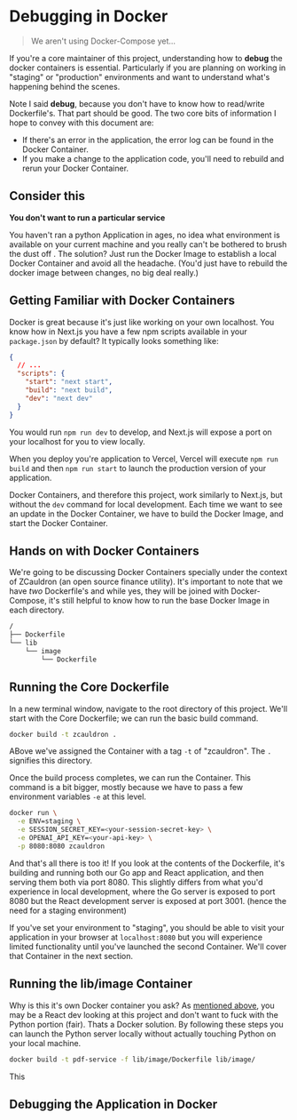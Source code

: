 # Debugging in Docker

> We aren't using Docker-Compose yet...

If you're a core maintainer of this project, understanding how to **debug** the docker containers is essential. Particularly if you are planning on working in "staging" or "production" environments and want to understand what's happening behind the scenes.

Note I said **debug**, because you don't have to know how to read/write Dockerfile's. That part should be good. The two core bits of information I hope to convey with this document are:

- If there's an error in the application, the error log can be found in the Docker Container.
- If you make a change to the application code, you'll need to rebuild and rerun your Docker Container.

## Consider this

**You don't want to run a particular service**

You haven't ran a python Application in ages, no idea what environment is available on your current machine and you really can't be bothered to brush the dust off . The solution? Just run the Docker Image to establish a local Docker Container and avoid all the headache. (You'd just have to rebuild the docker image between changes, no big deal really.)

## Getting Familiar with Docker Containers

Docker is great because it's just like working on your own localhost. You know how in Next.js you have a few npm scripts available in your `package.json` by default? It typically looks something like:

```json
{
  // ...
  "scripts": {
    "start": "next start",
    "build": "next build",
    "dev": "next dev"
  }
}
```

You would run `npm run dev` to develop, and Next.js will expose a port on your localhost for you to view locally.

When you deploy you're application to Vercel, Vercel will execute `npm run build` and then `npm run start` to launch the production version of your application.

Docker Containers, and therefore this project, work similarly to Next.js, but without the `dev` command for local development. Each time we want to see an update in the Docker Container, we have to build the Docker Image, and start the Docker Container.

## Hands on with Docker Containers

We're going to be discussing Docker Containers specially under the context of ZCauldron (an open source finance utility). It's important to note that we have _two_ Dockerfile's and while yes, they will be joined with Docker-Compose, it's still helpful to know how to run the base Docker Image in each directory.

```bash
/
├── Dockerfile
└── lib
    └── image
        └── Dockerfile
```

## Running the Core Dockerfile

In a new terminal window, navigate to the root directory of this project. We'll start with the Core Dockerfile; we can run the basic build command.

```bash
docker build -t zcauldron .
```

ABove we've assigned the Container with a tag `-t` of "zcauldron". The `.` signifies this directory.

Once the build process completes, we can run the Container. This command is a bit bigger, mostly because we have to pass a few environment variables `-e` at this level.

```bash
docker run \
  -e ENV=staging \
  -e SESSION_SECRET_KEY=<your-session-secret-key> \
  -e OPENAI_API_KEY=<your-api-key> \
  -p 8080:8080 zcauldron
```

And that's all there is too it! If you look at the contents of the Dockerfile, it's building and running both our Go app and React application, and then serving them both via port 8080. This slightly differs from what you'd experience in local development, where the Go server is exposed to port 8080 but the React development server is exposed at port 3001. (hence the need for a staging environment)

If you've set your environment to "staging", you should be able to visit your application in your browser at `localhost:8080` but you will experience limited functionality until you've launched the second Container. We'll cover that Container in the next section.

## Running the lib/image Container

Why is this it's own Docker container you ask? As [mentioned above](#consider-this), you may be a React dev looking at this project and don't want to fuck with the Python portion (fair). Thats a Docker solution. By following these steps you can launch the Python server locally without actually touching Python on your local machine.

```bash
docker build -t pdf-service -f lib/image/Dockerfile lib/image/
```

This

## Debugging the Application in Docker
